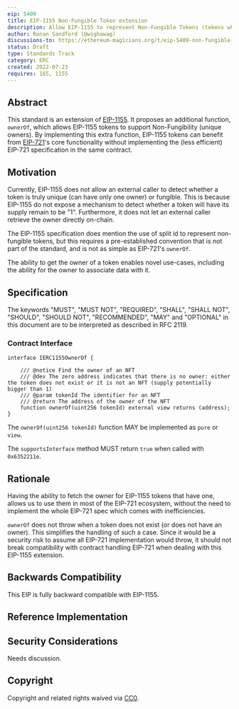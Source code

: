 ```yaml
---
eip: 5409
title: EIP-1155 Non-Fungible Token extension
description: Allow EIP-1155 to represent Non-Fungible Tokens (tokens who have a unique owner)
author: Ronan Sandford (@wighawag)
discussions-to: https://ethereum-magicians.org/t/eip-5409-non-fungible-token-extension-for-eip-1155/10240
status: Draft
type: Standards Track
category: ERC
created: 2022-07-23
requires: 165, 1155
---
```


## Abstract

This standard is an extension of [EIP-1155](./eip-1155.md). It proposes an additional function, `ownerOf`, which allows EIP-1155 tokens to support Non-Fungibility (unique owners). By implementing this extra function, EIP-1155 tokens can benefit from [EIP-721](./eip-721.md)'s core functionality without implementing the (less efficient) EIP-721 specification in the same contract.

## Motivation

Currently, EIP-1155 does not allow an external caller to detect whether a token is truly unique (can have only one owner) or fungible. This is because EIP-1155 do not expose a mechanism to detect whether a token will have its supply remain to be "1". Furthermore, it does not let an external caller retrieve the owner directly on-chain.

The EIP-1155 specification does mention the use of split id to represent non-fungible tokens, but this requires a pre-established convention that is not part of the standard, and is not as simple as EIP-721's `ownerOf`.

The ability to get the owner of a token enables novel use-cases, including the ability for the owner to associate data with it.

## Specification

The keywords "MUST", "MUST NOT", "REQUIRED", "SHALL", "SHALL NOT", "SHOULD", "SHOULD NOT", "RECOMMENDED", "MAY" and "OPTIONAL" in this document are to be interpreted as described in RFC 2119.

### Contract Interface

```solidity
interface IERC1155OwnerOf {

    /// @notice Find the owner of an NFT
    /// @dev The zero address indicates that there is no owner: either the token does not exist or it is not an NFT (supply potentially bigger than 1)
    /// @param tokenId The identifier for an NFT
    /// @return The address of the owner of the NFT
    function ownerOf(uint256 tokenId) external view returns (address);
}
```

The `ownerOf(uint256 tokenId)` function MAY be implemented as `pure` or `view`.

The `supportsInterface` method MUST return `true` when called with `0x6352211e`.

## Rationale

Having the ability to fetch the owner for EIP-1155 tokens that have one, allows us to use them in most of the EIP-721 ecosystem, without the need to implement the whole EIP-721 spec which comes with inefficiencies.

`ownerOf` does not throw when a token does not exist (or does not have an owner). This simplifies the handling of such a case. Since it would be a security risk to assume all EIP-721 implementation would throw, it should not break compatibility with contract handling EIP-721 when dealing with this EIP-1155 extension.

## Backwards Compatibility

This EIP is fully backward compatible with EIP-1155.

## Reference Implementation

## Security Considerations

Needs discussion.

## Copyright

Copyright and related rights waived via [CC0](../LICENSE.md).

